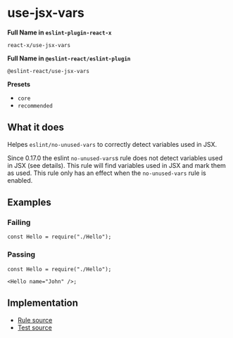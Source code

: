 # use-jsx-vars

**Full Name in `eslint-plugin-react-x`**

```plain copy
react-x/use-jsx-vars
```

**Full Name in `@eslint-react/eslint-plugin`**

```plain copy
@eslint-react/use-jsx-vars
```

**Presets**

- `core`
- `recommended`

## What it does

Helpes `eslint/no-unused-vars` to correctly detect variables used in JSX.

Since 0.17.0 the eslint `no-unused-vars`s rule does not detect variables used in JSX (see details). This rule will find variables used in JSX and mark them as used.
This rule only has an effect when the `no-unused-vars` rule is enabled.

## Examples

### Failing

```tsx
const Hello = require("./Hello");
```

### Passing

```tsx
const Hello = require("./Hello");

<Hello name="John" />;
```

## Implementation

- [Rule source](https://github.com/rEl1cx/eslint-react/tree/main/packages/plugins/eslint-plugin-react-x/src/rules/use-jsx-vars.ts)
- [Test source](https://github.com/rEl1cx/eslint-react/tree/main/packages/plugins/eslint-plugin-react-x/src/rules/use-jsx-vars.spec.ts)
